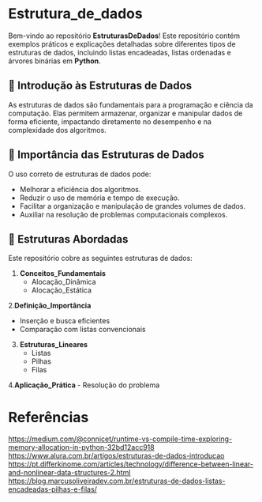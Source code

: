 # Estrutura_de_dados

Bem-vindo ao repositório **EstruturasDeDados**! Este repositório contém exemplos práticos e explicações detalhadas sobre diferentes tipos de estruturas de dados, incluindo listas encadeadas, listas ordenadas e árvores binárias em **Python**.

## 📌 Introdução às Estruturas de Dados

As estruturas de dados são fundamentais para a programação e ciência da computação. Elas permitem armazenar, organizar e manipular dados de forma eficiente, impactando diretamente no desempenho e na complexidade dos algoritmos.

## 🎯 Importância das Estruturas de Dados

O uso correto de estruturas de dados pode:
- Melhorar a eficiência dos algoritmos.
- Reduzir o uso de memória e tempo de execução.
- Facilitar a organização e manipulação de grandes volumes de dados.
- Auxiliar na resolução de problemas computacionais complexos.

## 📂 Estruturas Abordadas

Este repositório cobre as seguintes estruturas de dados:

1. **Conceitos_Fundamentais**
   - Alocação_Dinâmica
   - Alocação_Estática

2.**Definição_Importância**
   - Inserção e busca eficientes
   - Comparação com listas convencionais

3. **Estruturas_Lineares**
   - Listas
   - Pilhas
   - Filas
  
     
  4.**Aplicação_Prática**
     - Resolução do problema




# Referências

https://medium.com/@connicet/runtime-vs-compile-time-exploring-memory-allocation-in-python-32bd12acc918
https://www.alura.com.br/artigos/estruturas-de-dados-introducao
https://pt.differkinome.com/articles/technology/difference-between-linear-and-nonlinear-data-structures-2.html
https://blog.marcusoliveiradev.com.br/estruturas-de-dados-listas-encadeadas-pilhas-e-filas/

